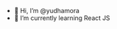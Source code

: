 - 👋 Hi, I’m @yudhamora
- 🌱 I’m currently learning React JS

<!---
yudhamora/yudhamora is a ✨ special ✨ repository because its `README.md` (this file) appears on your GitHub profile.
You can click the Preview link to take a look at your changes.
--->
